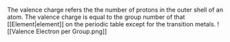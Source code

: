 The valence charge refers the the number of protons in the outer shell of an atom. The valence charge is equal to the group number of that [[Element|element]] on the periodic table except for the transition metals.
![[Valence Electron per Group.png]]


